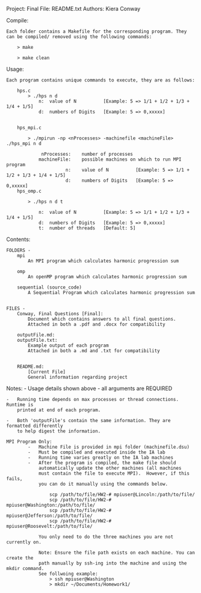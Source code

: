 Project:    Final
File:       README.txt
Authors:    Kiera   Conway

Compile:

	Each folder contains a Makefile for the corresponding program. They can be compiled/ removed using the following commands:

        > make

        > make clean
            


Usage:

	Each program contains unique commands to execute, they are as follows:
	
		hps.c
			> ./hps n d
				n: 	value of N 			[Example: 5 => 1/1 + 1/2 + 1/3 + 1/4 + 1/5]
				d: 	numbers of Digits 	[Example: 5 => 0,xxxxx]

		
		hps_mpi.c
		
			> ./mpirun -np <nProcesses> -machinefile <machineFile> ./hps_mpi n d
			
				 nProcesses:	number of processes
				machineFile: 	possible machines on which to run MPI program
						  n: 	value of N 			[Example: 5 => 1/1 + 1/2 + 1/3 + 1/4 + 1/5]
				          d: 	numbers of Digits 	[Example: 5 => 0,xxxxx]
		hps_omp.c
		
			> ./hps n d t

				n: 	value of N 			[Example: 5 => 1/1 + 1/2 + 1/3 + 1/4 + 1/5]
				d: 	numbers of Digits 	[Example: 5 => 0,xxxxx]
				t:	number of threads	[Default: 5]

Contents:

	FOLDERS -
		mpi
			An MPI program which calculates harmonic progression sum
		
		omp
			An openMP program which calculates harmonic progression sum
			
		sequential (source_code)
			A Sequential Program which calculates harmonic progression sum


	FILES -
		Conway, Final Questions [Final]:		
			Document which contains answers to all final questions.
			Attached in both a .pdf and .docx for compatibility
	
		outputFile.md:
		outputFile.txt:
			Example output of each program
			Attached in both a .md and .txt for compatibility


		README.md:
			[Current File] 
			General information regarding project


Notes:
    -   Usage details shown above - all arguments are REQUIRED

	-   Running time depends on max processes or thread connections.  Runtime is
	    printed at end of each program.
	
	-	Both 'outputFile's contain the same information. They are formatted differently 
		to help digest the information.
		
	MPI Program Only:
			-	Machine File is provided in mpi folder (machinefile.dsu)
			-	Must be compiled and executed inside the IA lab 
			-   Running time varies greatly on the IA lab machines
			-	After the program is compiled, the make file should 
				automatically update the other machines (all machines 
				must contain the file to execute MPI).  However, if this fails, 
				you can do it manually using the commands below.
	
					scp /path/to/file/HW2-# mpiuser@Lincoln:/path/to/file/
					scp /path/to/file/HW2-# mpiuser@Washington:/path/to/file/
					scp /path/to/file/HW2-# mpiuser@Jefferson:/path/to/file/
					scp /path/to/file/HW2-# mpiuser@Roosevelt:/path/to/file/
		
				You only need to do the three machines you are not currently on.
				
				Note: Ensure the file path exists on each machine. You can create the 
				path manually by ssh-ing into the machine and using the mkdir command.
				See follwoing example:
					> ssh mpiuser@Washington
					> mkdir ~/Documents/Homework1/
